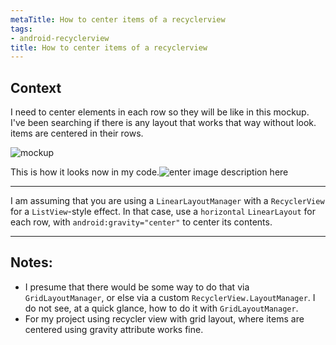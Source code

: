 ```yaml
---
metaTitle: How to center items of a recyclerview
tags:
- android-recyclerview
title: How to center items of a recyclerview
---
```


## Context

I need to center elements in each row so they will be like in this mockup.
I've been searching if there is any layout that works that way without look.
items are centered in their rows.


![mockup](https://i.stack.imgur.com/w11fv.png])


This is how it looks now in my code.![enter image description here](https://i.stack.imgur.com/GuTGy.jpg)



---

I am assuming that you are using a `LinearLayoutManager` with a `RecyclerView` for a `ListView`-style effect. In that case, use a `horizontal` `LinearLayout` for each row, with `android:gravity="center"` to center its contents.



---

## Notes:

-  I presume that there would be some way to do that via `GridLayoutManager`, or else via a custom `RecyclerView.LayoutManager`. I do not see, at a quick glance, how to do it with `GridLayoutManager`.
- For my project using recycler view with grid layout, where items are centered using gravity attribute works fine.
